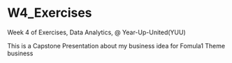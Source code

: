# W4_Exercises
Week 4 of Exercises, Data Analytics, @ Year-Up-United(YUU)

This is a Capstone Presentation about my business idea for Fomula1 Theme business
